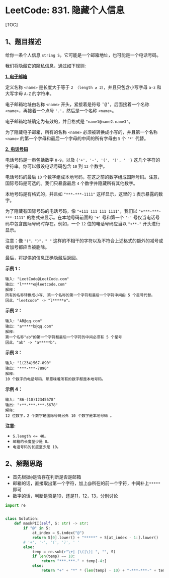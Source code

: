 # LeetCode: 831. 隐藏个人信息

[TOC]

## 1、题目描述

给你一条个人信息 `string S`，它可能是一个邮箱地址，也可能是一个电话号码。

我们将隐藏它的隐私信息，通过如下规则:

 

**<u>1. 电子邮箱</u>**

定义名称 `<name>` 是长度大于等于 `2 （length ≥ 2）`，并且只包含小写字母 `a-z` 和大写字母 `A-Z` 的字符串。

电子邮箱地址由名称 `<name>` 开头，紧接着是符号 <font face="Menlo, Monaco, Consolas, Courier New, monospace">'@'</font>，后面接着一个名称 `<name>`，再接着一个点号 `'.'`，然后是一个名称 `<name>`。

电子邮箱地址确定为有效的，并且格式是 `"name1@name2.name3"`。

为了隐藏电子邮箱，所有的名称 `<name>` 必须被转换成小写的，并且第一个名称 `<name>` 的第一个字母和最后一个字母的中间的所有字母由 `5` 个 `'*'` 代替。

 

**<u>2. 电话号码</u>**

电话号码是一串包括数字 `0-9`，以及 `{'+', '-', '(', ')', ' '}` 这几个字符的字符串。你可以假设电话号码包含 `10` 到 `13` 个数字。

电话号码的最后 `10` 个数字组成本地号码，在这之前的数字组成国际号码。注意，国际号码是可选的。我们只暴露最后 `4` 个数字并隐藏所有其他数字。

本地号码是有格式的，并且如 `"***-***-1111"` 这样显示，这里的 `1` 表示暴露的数字。

为了隐藏有国际号码的电话号码，像 `"+111 111 111 1111"`，我们以 `"+***-***-***-1111"` 的格式来显示。在本地号码前面的 `'+'` 号和第一个 `'-'` 号仅当电话号码中包含国际号码时存在。例如，一个 `12` 位的电话号码应当以 `"+**-"` 开头进行显示。

注意：像 `"("，")"，" "` 这样的不相干的字符以及不符合上述格式的额外的减号或者加号都应当被删除。

 

最后，将提供的信息正确隐藏后返回。

 

**示例 1：**

```
输入: "LeetCode@LeetCode.com"
输出: "l*****e@leetcode.com"
解释： 
所有的名称转换成小写, 第一个名称的第一个字符和最后一个字符中间由 5 个星号代替。
因此，"leetcode" -> "l*****e"。
```


**示例 2：**

```
输入: "AB@qq.com"
输出: "a*****b@qq.com"
解释: 
第一个名称"ab"的第一个字符和最后一个字符的中间必须有 5 个星号
因此，"ab" -> "a*****b"。
```


**示例 3：**

```
输入: "1(234)567-890"
输出: "***-***-7890"
解释: 
10 个数字的电话号码，那意味着所有的数字都是本地号码。
```


**示例 4：**

```
输入: "86-(10)12345678"
输出: "+**-***-***-5678"
解释: 
12 位数字，2 个数字是国际号码另外 10 个数字是本地号码 。
```

**注意:**

-   `S.length <= 40。`
-   `邮箱的长度至少是 8。`
-   `电话号码的长度至少是 10。`



## 2、解题思路

-   首先根据`@`是否存在判断是否是邮箱
-   邮箱的话，直接取出第一个字符，加上@所在的前一个字符，中间补上`*****`即可
-   数字的话，判断是否是10，还是11，12，13，分别讨论



```python
import re


class Solution:
    def maskPII(self, S: str) -> str:
        if "@" in S:
            at_index = S.index("@")
            return S[0].lower() + "*****" + S[at_index - 1:].lower()
        # '+', '-', '(', ')', ' '
        else:
            temp = re.sub(r"\+|-|\(|\)| ", "", S)
            if len(temp) == 10:
                return "***-***-" + temp[-4:]
            else:
                return "+" + "*" * (len(temp) - 10) + "-***-***-" + temp[-4:]


```

